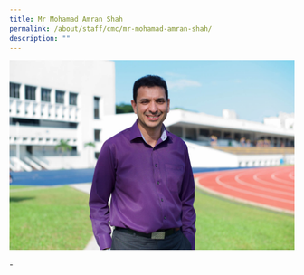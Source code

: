 ```yaml
---
title: Mr Mohamad Amran Shah
permalink: /about/staff/cmc/mr-mohamad-amran-shah/
description: ""
---
```



![](/images/SL-Md-Amran-Shah.jpg)

\-
